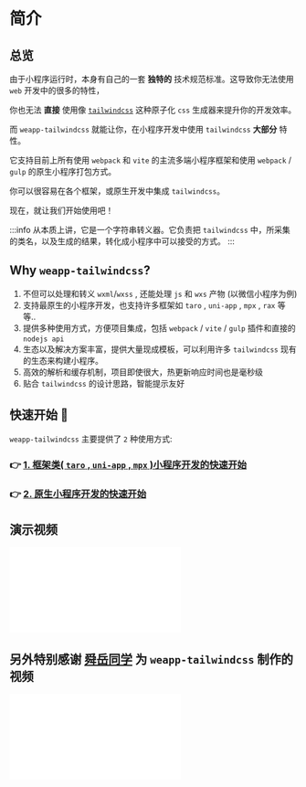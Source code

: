 # 简介

<!-- :::tip
自从 `2.3.3` 版本开始，我发布了一个额外的包叫 [`weapp-tailwindcss`](https://www.npmjs.com/package/weapp-tailwindcss),它和 [`weapp-tailwindcss-webpack-plugin`](https://www.npmjs.com/package/weapp-tailwindcss-webpack-plugin) 代码版本完全一致，且保持发布版本的同步。以后可以都去安装那个包(当然安装现在这个包也行)。为什么要这么做的原因，主要是因为 `weapp-tailwindcss-webpack-plugin` 这个名字，已经不适合现在这种，多插件并存的状态了，为了以后的发展改个名字。
::: -->

## 总览

由于小程序运行时，本身有自己的一套 **独特的** 技术规范标准。这导致你无法使用 `web` 开发中的很多的特性，

你也无法 **直接** 使用像 [`tailwindcss`](https://www.tailwindcss.com/) 这种原子化 `css` 生成器来提升你的开发效率。

而 `weapp-tailwindcss` 就能让你，在小程序开发中使用 `tailwindcss` **大部分** 特性。

它支持目前上所有使用 `webpack` 和 `vite` 的主流多端小程序框架和使用 `webpack` / `gulp` 的原生小程序打包方式。

你可以很容易在各个框架，或原生开发中集成 `tailwindcss`。

现在，就让我们开始使用吧！

:::info
从本质上讲，它是一个字符串转义器。它负责把 `tailwindcss` 中，所采集的类名，以及生成的结果，转化成小程序中可以接受的方式。
:::

## Why `weapp-tailwindcss`?

1. 不但可以处理和转义 `wxml`/`wxss` , 还能处理 `js` 和 `wxs` 产物 (以微信小程序为例)
2. 支持最原生的小程序开发，也支持许多框架如 `taro` , `uni-app` , `mpx` , `rax` 等等..
3. 提供多种使用方式，方便项目集成，包括 `webpack` / `vite` / `gulp` 插件和直接的 `nodejs api`
4. 生态以及解决方案丰富，提供大量现成模板，可以利用许多 `tailwindcss` 现有的生态来构建小程序。
5. 高效的解析和缓存机制，项目即使很大，热更新响应时间也是毫秒级
6. 贴合 `tailwindcss` 的设计思路，智能提示友好

## 快速开始 :rocket:

`weapp-tailwindcss` 主要提供了 `2` 种使用方式:

### 👉 [1. 框架类( `taro` , `uni-app` , `mpx` )小程序开发的快速开始](/docs/quick-start/install)

### 👉 [2. 原生小程序开发的快速开始](/docs/quick-start/native/install)

## 演示视频

<iframe src="//player.bilibili.com/player.html?aid=835925684&bvid=BV1fg4y1D7xx&cid=1398844948&p=1&autoplay=0" scrolling="no" border="0" frameborder="no" framespacing="0" allowfullscreen="true"> </iframe>

## 另外特别感谢 [舜岳同学](https://space.bilibili.com/475498258) 为 `weapp-tailwindcss` 制作的视频

<iframe src="//player.bilibili.com/player.html?aid=1850100366&bvid=BV1kp421Z7HL&cid=1428939742&p=1&autoplay=0" scrolling="no" border="0" frameborder="no" framespacing="0" allowfullscreen="true"> </iframe>
